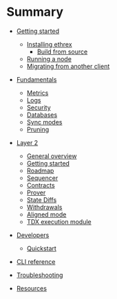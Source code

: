# Summary

- [Getting started]()
  - [Installing ethrex]()
    - [Build from source]()
  - [Running a node]()
  - [Migrating from another client]()

- [Fundamentals]()
  - [Metrics]()
  - [Logs]()
  - [Security]()
  - [Databases]()
  - [Sync modes]()
  - [Pruning]()

- [Layer 2](./l2/README.md)
  - [General overview](./l2/overview.md)
  - [Getting started](./l2/getting_started.md)
  - [Roadmap](./l2/roadmap.md)
  - [Sequencer](./l2/sequencer.md)
  - [Contracts](./l2/contracts.md)
  - [Prover](./l2/prover.md)
  - [State Diffs](./l2/state_diffs.md)
  - [Withdrawals](./l2/withdrawals.md)
  - [Aligned mode](./l2/aligned_mode.md)
  - [TDX execution module](./l2/tdx.md)

- [Developers](./developers/README.md)
  - [Quickstart](./developers/quickstart.md)

- [CLI reference]()
- [Troubleshooting]()
- [Resources]()
